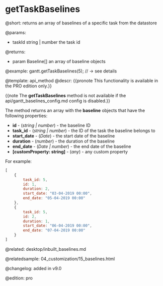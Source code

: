 getTaskBaselines
=============


@short: returns an array of baselines of a specific task from the datastore
	

@params:
- taskId	string | number	the task id



@returns:
- param	Baseline[]	an array of baseline objects

@example:
gantt.getTaskBaselines(5); // -> see details

@template:	api_method
@descr:
{{pronote This functionality is available in the PRO edition only.}}

{{note The **getTaskBaselines** method is not available if the api/gantt_baselines_config.md config is disabled.}}

The method returns an array with the **baseline** objects that have the following properties:

- <span class=subproperty>**id**</span> - (*string | number*) - the baseline ID
- <span class=subproperty>**task_id**</span> - (*string | number*) - the ID of the task the baseline belongs to
- <span class=subproperty>**start_date**</span> - (*Date*) - the start date of the baseline
- <span class=subproperty>**duration**</span> - (*number*) - the duration of the baseline
- <span class=subproperty>**end_date**</span> - (*Date | number*) - the end date of the baseline
- <span class=subproperty>**[customProperty: string]**</span> - (*any*) - any custom property



For example:

~~~js
[
	{
		task_id: 5,
		id: 1, 
		duration: 2, 
		start_date: "03-04-2019 00:00", 
		end_date: "05-04-2019 00:00"
	},
	{
		task_id: 5,
		id: 2, 
		duration: 1, 
		start_date: "06-04-2019 00:00", 
		end_date: "07-04-2019 00:00"
	}
]
~~~





 


@related: desktop/inbuilt_baselines.md

@relatedsample: 04_customization/15_baselines.html

@changelog: added in v9.0

@edition: pro